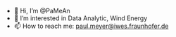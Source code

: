 - 👋 Hi, I’m @PaMeAn
- 👀 I’m interested in Data Analytic, Wind Energy
- 📫 How to reach me:
paul.meyer@iwes.fraunhofer.de


